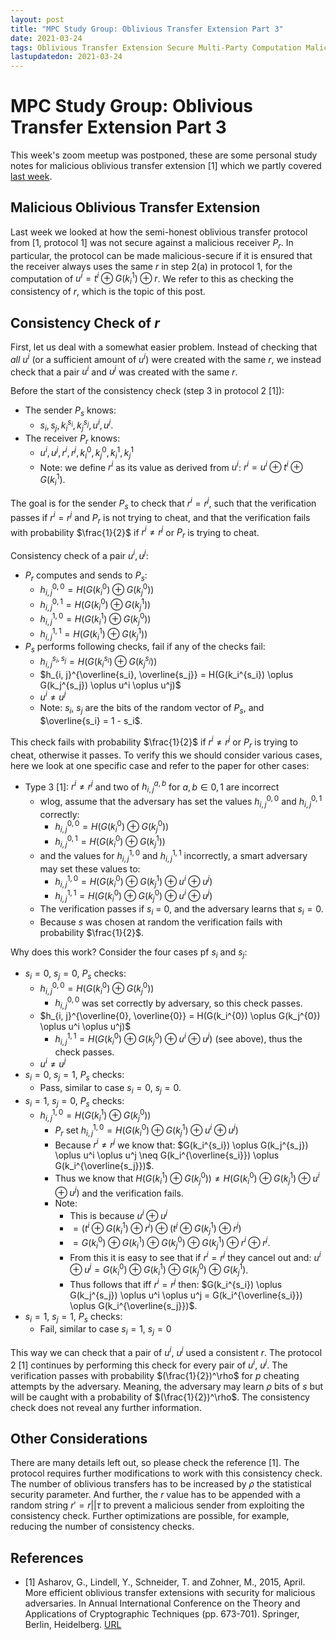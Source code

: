```yaml
---
layout: post
title: "MPC Study Group: Oblivious Transfer Extension Part 3"
date: 2021-03-24
tags: Oblivious Transfer Extension Secure Multi-Party Computation Malicious Zoom
lastupdatedon: 2021-03-24
---
```


<script type="text/x-mathjax-config">
MathJax.Hub.Config({
tex2jax: {
  skipTags: ['script', 'noscript', 'style', 'textarea', 'pre'],
  inlineMath: [['$','$']]
}
});
</script>
<script type="text/javascript" src="https://cdn.mathjax.org/mathjax/latest/MathJax.js?config=TeX-AMS-MML_HTMLorMML"></script>

# MPC Study Group: Oblivious Transfer Extension Part 3
This week's zoom meetup was postponed, these are some personal study notes for malicious oblivious transfer extension [1] which we partly covered [last week](oblivious-transfer-extension-part-2).

## Malicious Oblivious Transfer Extension
Last week we looked at how the semi-honest oblivious transfer protocol from [1, protocol 1] was not secure against a malicious receiver $P_r$.
In particular, the protocol can be made malicious-secure if it is ensured that the receiver always uses the same $r$ in step 2(a) in protocol 1, for the computation of $u^i = t^i \oplus G(k^1_i) \oplus r$.
We refer to this as checking the consistency of $r$, which is the topic of this post.

## Consistency Check of $r$
First, let us deal with a somewhat easier problem.
Instead of checking that *all* $u^i$ (or a sufficient amount of $u^i$) were created with the same $r$, we instead check that a pair $u^i$ and $u^j$ was created with the same $r$.

Before the start of the consistency check (step 3 in protocol 2 [1]):
* The sender $P_s$ knows:
    * $s_i, s_j, k_i^{s_i}, k_j^{s_j}, u^i, u^j$.
* The receiver $P_r$ knows:
    * $u^i, u^j, r^i, r^j, k_i^0, k_j^0, k_i^1, k_j^1$
    * Note: we define $r^i$ as its value as derived from $u^i$: $r^i = u^i \oplus t^i \oplus G(k_i^1)$.

The goal is for the sender $P_s$ to check that $r^i = r^j$, such that the verification passes if $r^i = r^j$ and $P_r$ is not trying to cheat, and that the verification fails with probability $\frac{1}{2}$ if  $r^i \neq r^j$ or $P_r$ is trying to cheat.

Consistency check of a pair $u^i, u^j$:
  * $P_r$ computes and sends to $P_s$:
    * $h_{i, j}^{0,0} = H(G(k_i^0) \oplus G(k_j^0))$
    * $h_{i, j}^{0,1} = H(G(k_i^0) \oplus G(k_j^1))$
    * $h_{i, j}^{1,0} = H(G(k_i^1) \oplus G(k_j^0))$
    * $h_{i, j}^{1,1} = H(G(k_i^1) \oplus G(k_j^1))$
  * $P_s$ performs following checks, fail if any of the checks fail:
    * $h_{i, j}^{s_i, s_j} = H(G(k_i^{s_i}) \oplus G(k_j^{s_j}))$
    * $h_{i, j}^{\overline{s_i}, \overline{s_j}} = H(G(k_i^{s_i}) \oplus G(k_j^{s_j}) \oplus u^i \oplus u^j)$
    * $u^i \neq u^j$
    * Note: $s_i$, $s_j$ are the bits of the random vector of $P_s$, and $\overline{s_i} = 1 - s_i$.

This check fails with probability $\frac{1}{2}$ if  $r^i \neq r^j$ or $P_r$ is trying to cheat, otherwise it passes.
To verify this we should consider various cases, here we look at one specific case and refer to the paper for other cases:
* Type 3 [1]: $r^i \neq r^j$ and two of $h_{i, j}^{a,b}$ for $a, b \in {0,1}$ are incorrect
  * wlog, assume that the adversary has set the values $h_{i, j}^{0,0}$ and $h_{i, j}^{0,1}$ correctly:
    * $h_{i, j}^{0,0} = H(G(k_i^0) \oplus G(k_j^0))$
    * $h_{i, j}^{0,1} = H(G(k_i^0) \oplus G(k_j^1))$
  * and the values for $h_{i, j}^{1,0}$ and $h_{i, j}^{1,1}$ incorrectly, a smart adversary may set these values to:
    * $h_{i, j}^{1,0} = H(G(k_i^0) \oplus G(k_j^1) \oplus u^i \oplus u^j)$
    * $h_{i, j}^{1,1} = H(G(k_i^0) \oplus G(k_j^0) \oplus u^i \oplus u^j)$
  * The verification passes if $s_i$ = 0, and the adversary learns that $s_i = 0$.
  * Because $s$ was chosen at random the verification fails with probability $\frac{1}{2}$.

Why does this work?
Consider the four cases pf $s_i$ and $s_j$:
* $s_i = 0$, $s_j = 0$, $P_s$ checks:
  * $h_{i, j}^{0, 0} = H(G(k_i^{0}) \oplus G(k_j^{0}))$
    * $h_{i, j}^{0, 0}$ was set correctly by adversary, so this check passes.
  * $h_{i, j}^{\overline{0}, \overline{0}} = H(G(k_i^{0}) \oplus G(k_j^{0}) \oplus u^i \oplus u^j)$
    * $h_{i, j}^{1, 1} = H(G(k_i^0) \oplus G(k_j^0) \oplus u^i \oplus u^j)$ (see above), thus the check passes.
  * $u^i \neq u^j$
* $s_i = 0$, $s_j = 1$, $P_s$ checks:
  * Pass, similar to case $s_i = 0$, $s_j = 0$.
* $s_i = 1$, $s_j = 0$, $P_s$ checks:
  * $h_{i, j}^{1, 0} = H(G(k_i^{1}) \oplus G(k_j^{0}))$
    * $P_r$ set $h_{i, j}^{1,0} = H(G(k_i^0) \oplus G(k_j^1) \oplus u^i \oplus u^j)$
    * Because $r^i \neq r^j$ we know that: $G(k_i^{s_i}) \oplus G(k_j^{s_j}) \oplus u^i \oplus u^j \neq G(k_i^{\overline{s_i}}) \oplus G(k_i^{\overline{s_j}})$.
    * Thus we know that $H(G(k_i^{1}) \oplus G(k_j^{0})) \neq H(G(k_i^0) \oplus G(k_j^1) \oplus u^i \oplus u^j)$ and the verification fails.
    * Note:
      * This is because $u^i \oplus u^j$
      * $= (t^i \oplus G(k_i^1) \oplus r^i) \oplus (t^j \oplus G(k_j^1) \oplus r^j)$
      * $= G(k_i^0) \oplus G(k_i^1) \oplus G(k_j^0) \oplus G(k_j^1) \oplus r^i \oplus r^j$.
      * From this it is easy to see that if $r^i = r^j$ they cancel out and: $u^i \oplus u^j = G(k_i^0) \oplus G(k_i^1) \oplus G(k_j^0) \oplus G(k_j^1)$.
      * Thus follows that iff $r^i = r^j$ then: $G(k_i^{s_i}) \oplus G(k_j^{s_j}) \oplus u^i \oplus u^j = G(k_i^{\overline{s_i}}) \oplus G(k_i^{\overline{s_j}})$.
* $s_i = 1$, $s_j = 1$, $P_s$ checks:
  * Fail, similar to case $s_i = 1$, $s_j = 0$

This way we can check that a pair of $u^i$, $u^j$ used a consistent $r$.
The protocol 2 [1] continues by performing this check for every pair of $u^i$, $u^j$.
The verification passes with probability $(\frac{1}{2})^\rho$ for $p$ cheating attempts by the adversary.
Meaning, the adversary may learn $\rho$ bits of $s$ but will be caught with a probability of $(\frac{1}{2})^\rho$.
The consistency check does not reveal any further information.

## Other Considerations
There are many details left out, so please check the reference [1].
The protocol requires further modifications to work with this consistency check.
The number of oblivious transfers has to be increased by $\rho$ the statistical security parameter.
And further, the $r$ value has to be appended with a random string $r' = r || \tau$ to prevent a malicious sender from exploiting the consistency check.
Further optimizations are possible, for example, reducing the number of consistency checks.

## References
* [1] Asharov, G., Lindell, Y., Schneider, T. and Zohner, M., 2015, April. More efficient oblivious transfer extensions with security for malicious adversaries. In Annual International Conference on the Theory and Applications of Cryptographic Techniques (pp. 673-701). Springer, Berlin, Heidelberg. [URL](https://eprint.iacr.org/2015/061)
